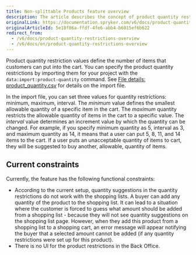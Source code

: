 ```yaml
---
title: Non-splittable Products feature overview
description: The article describes the concept of product quantity restrictions-  its types and how they can be imported
originalLink: https://documentation.spryker.com/v6/docs/product-quantity-restrictions-overview
originalArticleId: 5e18f86a-ffdf-4fe6-abb4-b6015ef6b622
redirect_from:
  - /v6/docs/product-quantity-restrictions-overview
  - /v6/docs/en/product-quantity-restrictions-overview
---
```


Product quantity restriction values define the number of items that customers can put into the cart. You can specify the product quantity restrictions by importing them for your project with the `data:import:product-quantity` command. See [File details: product_quantity.csv](/docs/scos/dev/data-import/{{page.version}}/data-import-categories/merchandising-setup/product-merchandising/file-details-product-quantity.csv.html) for details on the import file. 

In the import file, you can set three values for quantity restrictions: minimum, maximum, interval. 
The *minimum* value defines the smallest allowable quantity of a specific item in the cart. The *maximum* quantity restricts the allowable quantity of items in the cart to a specific value. The *interval* value determines an increment value by which the quantity can be changed. For example, if you specify minimum quantity as 5, interval as 3, and maximum quantity as 14, it means that a user can put 5, 8, 11, and 14 items to the cart. If a user puts an unacceptable quantity of items to cart, they will be suggested to buy another, allowable, quantity of items.

## Current constraints
Currently, the feature has the following functional constraints:
* According to the current setup, quantity suggestions in the quantity restrictions do not work with the shopping lists. A buyer can add any quantity of the product to the shopping list. It can lead to a situation where the customer is forced to guess what amount should be added from a shopping list - because they will not see quantity suggestions on the shopping list page. However, when they add this product from a shopping list to a shopping cart, an error message will appear notifying the buyer that a selected amount cannot be added (if any quantity restrictions were set up for this product).
* There is no UI for the product restrictions in the Back Office.



